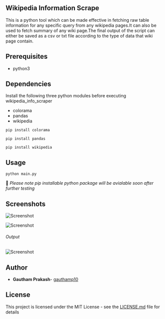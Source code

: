 ## Wikipedia Information Scrape 
This is a python tool which can be made effective in fetching raw table information for any specific query from any wikipedia pages.It can also be used to fetch summary of any wiki page.The final output of the script can either be saved as a csv or txt file according to the type of data that wiki page contain.

## Prerequisites
- python3

## Dependencies

Install the following three python modules before executing wikipedia_info_scraper
- colorama
- pandas
- wikipedia

```
pip install colorama

pip install pandas

pip install wikipedia
```
## Usage 
```
python main.py
```

📝 *Please note pip installable python package will be avialable soon after further testing*

## Screenshots
![Screenshot](https://raw.githubusercontent.com/gauthamp10/wikiscrape/master/screenie/wiki_scrape.png)

![Screenshot](https://raw.githubusercontent.com/gauthamp10/wikiscrape/master/screenie/wiki_scrape2.png)

###### Output

![Screenshot](https://raw.githubusercontent.com/gauthamp10/wikiscrape/master/screenie/out.png)


## Author

* **Gautham Prakash**- [gauthamp10](https://github.com/gauthamp10)

## License

This project is licensed under the MIT License - see the [LICENSE.md](LICENSE.md) file for details
